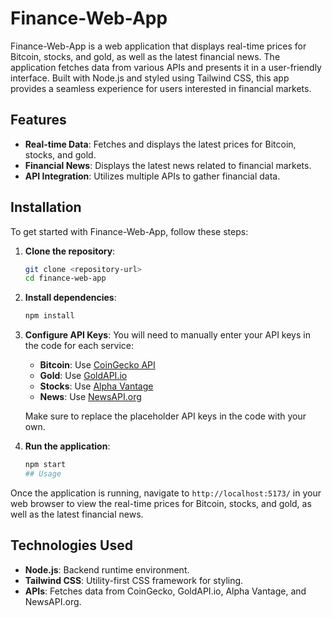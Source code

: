 # Finance-Web-App

Finance-Web-App is a web application that displays real-time prices for Bitcoin, stocks, and gold, as well as the latest financial news. The application fetches data from various APIs and presents it in a user-friendly interface. Built with Node.js and styled using Tailwind CSS, this app provides a seamless experience for users interested in financial markets.

## Features

- **Real-time Data**: Fetches and displays the latest prices for Bitcoin, stocks, and gold.
- **Financial News**: Displays the latest news related to financial markets.
- **API Integration**: Utilizes multiple APIs to gather financial data.

## Installation

To get started with Finance-Web-App, follow these steps:

1. **Clone the repository**:
   ```bash
   git clone <repository-url>
   cd finance-web-app
2. **Install dependencies**:
   ```bash
   npm install
3. **Configure API Keys**: You will need to manually enter your API keys in the code for each service:
   - **Bitcoin**: Use [CoinGecko API](https://www.coingecko.com/en/api)
   - **Gold**: Use [GoldAPI.io](https://www.goldapi.io/)
   - **Stocks**: Use [Alpha Vantage](https://www.alphavantage.co/)
   - **News**: Use [NewsAPI.org](https://newsapi.org/)

   Make sure to replace the placeholder API keys in the code with your own.
4. **Run the application**:
   ```bash
   npm start
   ## Usage

Once the application is running, navigate to `http://localhost:5173/` in your web browser to view the real-time prices for Bitcoin, stocks, and gold, as well as the latest financial news.

## Technologies Used

- **Node.js**: Backend runtime environment.
- **Tailwind CSS**: Utility-first CSS framework for styling.
- **APIs**: Fetches data from CoinGecko, GoldAPI.io, Alpha Vantage, and NewsAPI.org.
  
